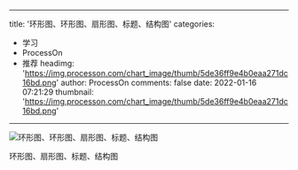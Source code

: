 
---
title: '环形图、环形图、扇形图、标题、结构图'
categories: 
 - 学习
 - ProcessOn
 - 推荐
headimg: 'https://img.processon.com/chart_image/thumb/5de36ff9e4b0eaa271dc16bd.png'
author: ProcessOn
comments: false
date: 2022-01-16 07:21:29
thumbnail: 'https://img.processon.com/chart_image/thumb/5de36ff9e4b0eaa271dc16bd.png'
---

<div>   
<img class="thumb" alt="环形图、环形图、扇形图、标题、结构图" src="https://img.processon.com/chart_image/thumb/5de36ff9e4b0eaa271dc16bd.png" referrerpolicy="no-referrer">
<p>环形图、扇形图、标题、结构图</p>  
</div>
            